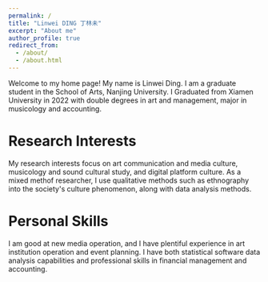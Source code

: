 ```yaml
---
permalink: /
title: "Linwei DING 丁林未"
excerpt: "About me"
author_profile: true
redirect_from: 
  - /about/
  - /about.html
---
```


Welcome to my home page! My name is Linwei Ding. I am a graduate student in the School of Arts, Nanjing University. I Graduated from Xiamen University in 2022 with double degrees in art and management, major in musicology and accounting. 

Research Interests
======
My research interests focus on art communication and media culture, musicology and sound cultural study, and digital platform culture. As a mixed methof researcher, I use qualitative methods such as ethnography into the society's culture phenomenon, along with data analysis methods.

Personal Skills
======
I am good at new media operation, and I have plentiful experience in art institution operation and event planning. I have both statistical software data analysis capabilities and professional skills in financial management and accounting.

